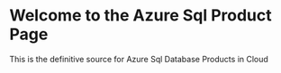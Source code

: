 # Welcome to the Azure Sql Product Page

This is the definitive source for Azure Sql Database Products in Cloud